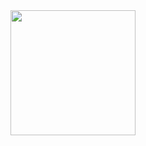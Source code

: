 <img width="200" src="https://github.com/user-attachments/assets/440738a3-f804-47b5-9c9a-2d95de10831d">
